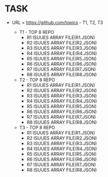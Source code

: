 # TASK

* URL = https://github.com/topics - T1, T2, T3

  * T1 - TOP 8 REPO
    * R1 ISUUES ARRAY FILE(R1.JSON)
    * R2 ISUUES ARRAY FILE(R2.JSON)
    * R3 ISUUES ARRAY FILE(R3.JSON)
    * R4 ISUUES ARRAY FILE(R4.JSON)
    * R5 ISUUES ARRAY FILE(R5.JSON)
    * R6 ISUUES ARRAY FILE(R6.JSON)
    * R7 ISUUES ARRAY FILE(R7.JSON)
    * R8 ISUUES ARRAY FILE(R8.JSON)
  * T2 - TOP 8 REPO
    * R1 ISUUES ARRAY FILE(R1.JSON)
    * R2 ISUUES ARRAY FILE(R2.JSON)
    * R3 ISUUES ARRAY FILE(R3.JSON)
    * R4 ISUUES ARRAY FILE(R4.JSON)
    * R5 ISUUES ARRAY FILE(R5.JSON)
    * R6 ISUUES ARRAY FILE(R6.JSON)
    * R7 ISUUES ARRAY FILE(R7.JSON)
    * R8 ISUUES ARRAY FILE(R8.JSON)
  * T3 - TOP 8 REPO
    * R1 ISUUES ARRAY FILE(R1.JSON)
    * R2 ISUUES ARRAY FILE(R2.JSON)
    * R3 ISUUES ARRAY FILE(R3.JSON)
    * R4 ISUUES ARRAY FILE(R4.JSON)
    * R5 ISUUES ARRAY FILE(R5.JSON)
    * R6 ISUUES ARRAY FILE(R6.JSON)
    * R7 ISUUES ARRAY FILE(R7.JSON)
    * R8 ISUUES ARRAY FILE(R8.JSON)

